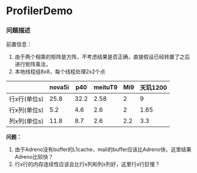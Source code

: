 # ProfilerDemo

### 问题描述
前置信息：

1.   由于两个相乘的矩阵是方阵，不考虑结果是否正确，直接假设已经转置了之后进行矩阵乘法，
2.   本地线程组8x8，每个线程处理2x2个点

|              | nova5i | p40  | meituT9 | Mi9  | 天玑1200|
| ------------ | ------ | ---- | ------- | ---- | ---- |
| 行x行(单位s) | 25.8   | 32.2 | 2.58    | 2    | 9    |
| 行x列(单位s) | 5.2    | 4.6  | 2.6     | 2    | 1.65 |
| 列x列(单位s) | 11.8   | 8.7  | 2.6     | 2.2  | 3.3  |

**问题：**

1.   由于Adreno没有buffer的L1cache，mali的buffer应该比Adreno快，这里结果Adreno比较快？
2.   行x行的内存连续性应该会比行x列和列x列好，这里行x行巨慢？
